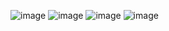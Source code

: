 ![image](https://github.com/user-attachments/assets/3418e83c-8bc4-4a9e-abdc-c660edc53e75)
![image](https://github.com/user-attachments/assets/618f8864-0636-41f6-88fa-7530798ca70a)
![image](https://github.com/user-attachments/assets/a021b1a1-a83c-4284-ad6d-10bd2961853d)
![image](https://github.com/user-attachments/assets/8de497a8-6a8b-40ec-8cdc-e5dc23811e82)
